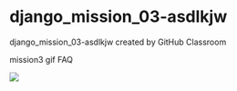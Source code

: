 # django_mission_03-asdlkjw
django_mission_03-asdlkjw created by GitHub Classroom

mission3 gif FAQ

<img src="https://github.com/Django-Mission/django_mission_03-asdlkjw/issues/1#issue-1222193606">


